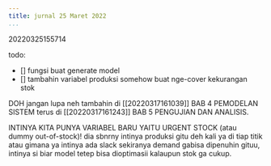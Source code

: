 ```yaml
---
title: jurnal 25 Maret 2022
...
```

20220325155714

todo: 
- [] fungsi buat generate model
- [] tambahin variabel produksi somehow buat nge-cover kekurangan stok

DOH jangan lupa neh tambahin di [[20220317161039]] BAB 4 PEMODELAN SISTEM terus di [[20220317161243]] BAB 5 PENGUJIAN DAN ANALISIS. 

INTINYA KITA PUNYA VARIABEL BARU YAITU URGENT STOCK (atau dummy out-of-stock)! dia sbnrny intinya produksi gitu deh kali ya di tiap titik atau gimana ya intinya ada slack sekiranya demand gabisa dipenuhin gituu, intinya si biar model tetep bisa dioptimasii kalaupun stok ga cukup. 
